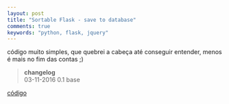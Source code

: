 ```yaml
---
layout: post
title: "Sortable Flask - save to database"
comments: true
keywords: "python, flask, jquery"
---
```


código muito simples, que quebrei a cabeça até conseguir entender, menos é mais no fim das contas ;)

> **changelog** <br>
03-11-2016 0.1 base

[código](https://github.com/h01000110/sortable-flask)
